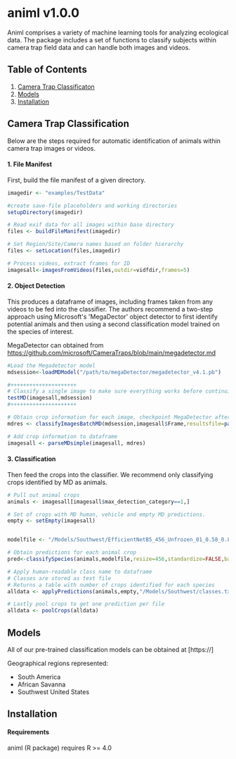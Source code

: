 # animl v1.0.0

Animl comprises a variety of machine learning tools for analyzing ecological data. The package includes a set of functions to classify subjects within camera trap field data and can handle both images and videos. 

## Table of Contents
1. [Camera Trap Classificaton](#camera-trap-classification)
2. [Models](#models)
3. [Installation](#installation)

## Camera Trap Classification

Below are the steps required for automatic identification of animals within camera trap images or videos. 

#### 1. File Manifest

First, build the file manifest of a given directory.

```R
imagedir <- "examples/TestData"

#create save-file placeholders and working directories
setupDirectory(imagedir)

# Read exif data for all images within base directory
files <- buildFileManifest(imagedir)

# Set Region/Site/Camera names based on folder hierarchy
files <- setLocation(files,imagedir)

# Process videos, extract frames for ID
imagesall<-imagesFromVideos(files,outdir=vidfdir,frames=5)
```
#### 2. Object Detection

This produces a dataframe of images, including frames taken from any videos to be fed into the classifier. The authors recommend a two-step approach using Microsoft's 'MegaDector' object detector to first identify potential animals and then using a second classification model trained on the species of interest. 

MegaDetector can obtained from
https://github.com/microsoft/CameraTraps/blob/main/megadetector.md

```R
#Load the Megadetector model
mdsession<-loadMDModel("/path/to/megaDetector/megadetector_v4.1.pb")

#+++++++++++++++++++++
# Classify a single image to make sure everything works before continuing
testMD(imagesall,mdsession)
#+++++++++++++++++++++

# Obtain crop information for each image, checkpoint MegaDetector after every 2500 images
mdres <- classifyImagesBatchMD(mdsession,imagesall$Frame,resultsfile=paste0(datadir,mdresults),checkpoint = 2500)

# Add crop information to dataframe
imagesall <- parseMDsimple(imagesall, mdres)

```
#### 3. Classification
Then feed the crops into the classifier. We recommend only classifying crops identified by MD as animals.

```R
# Pull out animal crops
animals <- imagesall[imagesall$max_detection_category==1,]

# Set of crops with MD human, vehicle and empty MD predictions. 
empty <- setEmpty(imagesall)


modelfile <- "/Models/Southwest/EfficientNetB5_456_Unfrozen_01_0.58_0.82.h5"

# Obtain predictions for each animal crop
pred<-classifySpecies(animals,modelfile,resize=456,standardize=FALSE,batch_size = 64,workers=8)

# Apply human-readable class name to dataframe
# Classes are stored as text file
# Returns a table with number of crops identified for each species
alldata <- applyPredictions(animals,empty,"/Models/Southwest/classes.txt",pred, counts = TRUE)

# Lastly pool crops to get one prediction per file
alldata <- poolCrops(alldata)

```




## Models
All of our pre-trained classification models can be obtained at [https://]

Geographical regions represented:
* South America
* African Savanna
* Southwest United States

## Installation

#### Requirements
animl (R package) requires R >= 4.0

